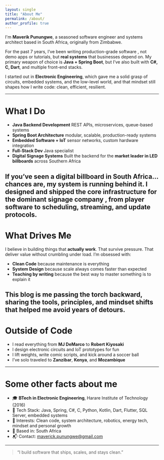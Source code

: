 ```yaml
---
layout: single
title: "About Me"
permalink: /about/
author_profile: true
---
```


I'm **Maverik Punungwe**, a seasoned software engineer and systems architect based in South Africa, originally from Zimbabwe.

For the past 7 years, I’ve been writing production-grade software , not demo apps or tutorials, but **real systems** that businesses depend on. My primary weapon of choice is **Java + Spring Boot**, but I’ve also built with **C#, C, Dart**, and multiple front-end stacks.

I started out in **Electronic Engineering**, which gave me a solid grasp of circuits, embedded systems, and the low-level world, and that mindset still shapes how I write code: clean, efficient, resilient.

---

# What I Do

- **Java Backend Development**  REST APIs, microservices, queue-based systems  
- **Spring Boot Architecture**  modular, scalable, production-ready systems  
- **Embedded Software + IoT**  sensor networks, custom hardware integration  
- **Full-Stack Dev**  Java specialist
- **Digital Signage Systems**  Built the backend for the **market leader in LED billboards** across Southern Africa

If you’ve seen a digital billboard in South Africa… chances are, my system is running behind it. I designed and shipped the core infrastructure for the dominant signage company , from player software to scheduling, streaming, and update protocols.
---
# What Drives Me

I believe in building things that **actually work**. That survive pressure. That deliver value without crumbling under load.
I’m obsessed with:
- **Clean Code**  because maintenance is everything  
- **System Design**  because scale always comes faster than expected  
- **Teaching by writing**  because the best way to master something is to explain it  

This blog is me passing the torch backward, sharing the tools, principles, and mindset shifts that helped me avoid years of detours.
---
# Outside of Code

- I read everything from **MJ DeMarco** to **Robert Kiyosaki**  
- I design electronic circuits and IoT prototypes for fun  
- I lift weights, write comic scripts, and kick around a soccer ball  
- I’ve solo traveled to **Zanzibar**, **Kenya**, and **Mozambique**
---
# Some other facts about me

- 🎓 **BTech in Electronic Engineering**, Harare Institute of Technology (2016)  
- 🧰 Tech Stack: Java, Spring, C#, C, Python, Kotlin, Dart, Flutter, SQL Server, embedded systems  
- 🧠 Interests: Clean code, system architecture, robotics, energy tech, mindset and personal growth  
- 💼 Based in: South Africa  
- 📬 Contact: [maverick.punungwe@gmail.com](mailto:maverick.punungwe@gmail.com)  
---
> “I build software that ships, scales, and stays clean.”

